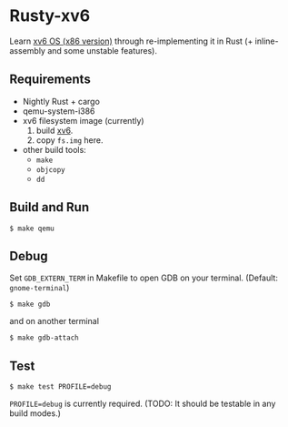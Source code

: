 # Rusty-xv6

Learn [xv6 OS (x86 version)](https://github.com/mit-pdos/xv6-public) through
re-implementing it in Rust (+ inline-assembly and some unstable features).

## Requirements
- Nightly Rust + cargo
- qemu-system-i386
- xv6 filesystem image (currently)
    1. build [xv6](https://github.com/mit-pdos/xv6-public).
    2. copy `fs.img` here.
- other build tools:
    - `make`
    - `objcopy`
    - `dd`

## Build and Run
```
$ make qemu
```

## Debug
Set `GDB_EXTERN_TERM` in Makefile to open GDB on your terminal.
(Default: `gnome-terminal`)
```
$ make gdb
```
and on another terminal
```
$ make gdb-attach
```

## Test
```
$ make test PROFILE=debug
```
`PROFILE=debug` is currently required.
(TODO: It should be testable in any build modes.)
